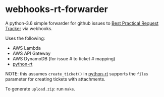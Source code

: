 # webhooks-rt-forwarder
A python-3.6 simple forwarder for github issues to [Best Practical Request Tracker](https://bestpractical.com/request-tracker/) via webhooks.

Uses the following:
* AWS Lambda
* AWS API Gateway
* AWS DynamoDB (for issue # to ticket # mapping)
* [python-rt](https://github.com/CZ-NIC/python-rt)

NOTE: this assumes `create_ticket()` in [python-rt](https://github.com/wlyeow/python-rt) supports the `files` parameter for creating tickets with attachments.

To generate `upload.zip`: run `make`.
